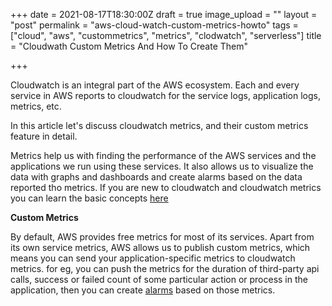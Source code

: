 +++
date = 2021-08-17T18:30:00Z
draft = true
image_upload = ""
layout = "post"
permalink = "aws-cloud-watch-custom-metrics-howto"
tags = ["cloud", "aws", "custommetrics", "metrics", "clodwatch", "serverless"]
title = "Cloudwath Custom Metrics And How To Create Them"

+++

Cloudwatch is an integral part of the AWS ecosystem. Each and every service in AWS reports to cloudwatch for the service logs,  application logs, metrics, etc. 

In this article let's discuss cloudwatch metrics, and their custom metrics feature in detail.

Metrics help us with finding the performance of the AWS services and the applications we run using these services. It also allows us to visualize the data with graphs and dashboards and create alarms based on the data reported tho metrics. If you are new to cloudwatch and cloudwatch metrics you can learn the basic concepts [here](https://docs.aws.amazon.com/AmazonCloudWatch/latest/monitoring/cloudwatch_concepts.html "Cloudwatch Concepts")

**Custom Metrics**

By default, AWS provides free metrics for most of its services. Apart from its own service metrics, AWS allows us to publish custom metrics, which means you can send your application-specific metrics to cloudwatch metrics. for eg, you can push the metrics for the duration of third-party api calls, success or failed count of some particular action or process in the application, then you can create [alarms](https://docs.aws.amazon.com/AmazonCloudWatch/latest/monitoring/AlarmThatSendsEmail.html "Cloudwatch Alarms") based on those metrics. 